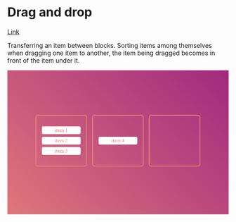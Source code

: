 # Drag and drop 

[Link](https://zheltishev.github.io/Drag-and-drop/)

Transferring an item between blocks.
Sorting items among themselves when dragging one item to another, the item being dragged becomes in front of the item under it. 

![Drag and drop](/Screenshot.png)